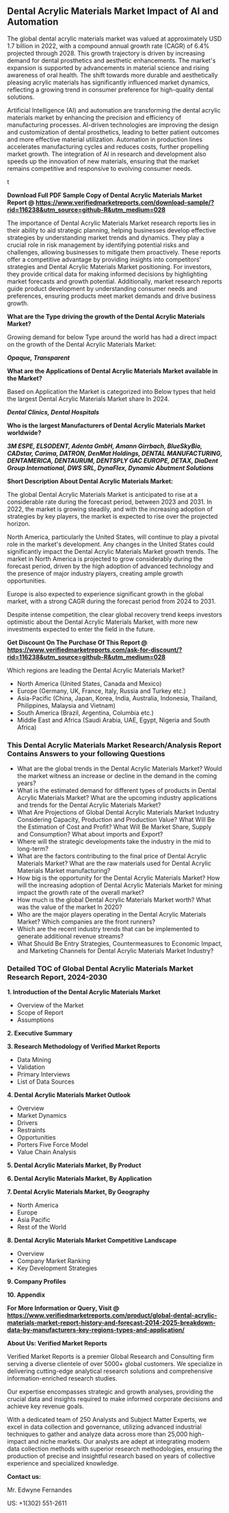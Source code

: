 <h2>Dental Acrylic Materials Market Impact of AI and Automation</h2><p>The global dental acrylic materials market was valued at approximately USD 1.7 billion in 2022, with a compound annual growth rate (CAGR) of 6.4% projected through 2028. This growth trajectory is driven by increasing demand for dental prosthetics and aesthetic enhancements. The market's expansion is supported by advancements in material science and rising awareness of oral health. The shift towards more durable and aesthetically pleasing acrylic materials has significantly influenced market dynamics, reflecting a growing trend in consumer preference for high-quality dental solutions.</p><p>Artificial Intelligence (AI) and automation are transforming the dental acrylic materials market by enhancing the precision and efficiency of manufacturing processes. AI-driven technologies are improving the design and customization of dental prosthetics, leading to better patient outcomes and more effective material utilization. Automation in production lines accelerates manufacturing cycles and reduces costs, further propelling market growth. The integration of AI in research and development also speeds up the innovation of new materials, ensuring that the market remains competitive and responsive to evolving consumer needs.</p>t</p><p id="" class=""><strong>Download Full PDF Sample Copy of Dental Acrylic Materials Market Report @ <a href="https://www.verifiedmarketreports.com/download-sample/?rid=116238&utm_source=github-R&utm_medium=028" target="_blank">https://www.verifiedmarketreports.com/download-sample/?rid=116238&utm_source=github-R&utm_medium=028</a></strong></p><p>The importance of&nbsp;Dental Acrylic Materials Market research reports lies in their ability to aid strategic planning, helping businesses develop effective strategies by understanding market trends and dynamics. They play a crucial role in risk management by identifying potential risks and challenges, allowing businesses to mitigate them proactively. These reports offer a competitive advantage by providing insights into competitors' strategies and Dental Acrylic Materials Market positioning. For investors, they provide critical data for making informed decisions by highlighting market forecasts and growth potential. Additionally, market research reports guide product development by understanding consumer needs and preferences, ensuring products meet market demands and drive business growth.</p><p><strong>What are the&nbsp;Type driving the growth of the Dental Acrylic Materials Market?</strong></p><p id="" class="">Growing demand for below Type around the world has had a direct impact on the growth of the Dental Acrylic Materials Market:</p><em><strong>Opaque, Transparent</strong></em></p><strong>What are the&nbsp;Applications&nbsp;of Dental Acrylic Materials Market available in the Market?</strong></p><p id="" class="">Based on Application the Market is categorized into Below types that held the largest Dental Acrylic Materials Market share In 2024.</p><em><strong>Dental Clinics, Dental Hospitals</strong></em></p><strong>Who is the largest Manufacturers of Dental Acrylic Materials Market worldwide?</strong></p><p><em><strong>3M ESPE, ELSODENT, Adenta GmbH, Amann Girrbach, BlueSkyBio, CADstar, Carima, DATRON, DenMat Holdings, DENTAL MANUFACTURING, DENTAMERICA, DENTAURUM, DENTSPLY GAC EUROPE, DETAX, DiaDent Group International, DWS SRL, DynaFlex, Dynamic Abutment Solutions</strong></em></p><p id="" class=""><strong>Short Description About Dental Acrylic Materials Market:</strong></p><p>The global Dental Acrylic Materials Market is anticipated to rise at a considerable rate during the forecast period, between 2023 and 2031. In 2022, the market is growing steadily, and with the increasing adoption of strategies by key players, the market is expected to rise over the projected horizon.</p><p>North America, particularly the United States, will continue to play a pivotal role in the market's development. Any changes in the United States could significantly impact the Dental Acrylic Materials Market growth trends. The market in North America is projected to grow considerably during the forecast period, driven by the high adoption of advanced technology and the presence of major industry players, creating ample growth opportunities.</p><p>Europe is also expected to experience significant growth in the global market, with a strong CAGR during the forecast period from 2024 to 2031.</p><p>Despite intense competition, the clear global recovery trend keeps investors optimistic about the Dental Acrylic Materials Market, with more new investments expected to enter the field in the future.</p><p id="" class=""><strong>Get Discount On The Purchase Of This Report @ <a href="https://www.verifiedmarketreports.com/ask-for-discount/?rid=116238&utm_source=github-R&utm_medium=028" target="_blank">https://www.verifiedmarketreports.com/ask-for-discount/?rid=116238&utm_source=github-R&utm_medium=028</a></strong></p>Which regions are leading the Dental Acrylic Materials Market?</p><ul><li>North America (United States, Canada and Mexico)</li><li>Europe (Germany, UK, France, Italy, Russia and Turkey etc.)</li><li>Asia-Pacific (China, Japan, Korea, India, Australia, Indonesia, Thailand, Philippines, Malaysia and Vietnam)</li><li>South America (Brazil, Argentina, Columbia etc.)</li><li>Middle East and Africa (Saudi Arabia, UAE, Egypt, Nigeria and South Africa)</li></ul><h3 id="" class="">This Dental Acrylic Materials Market Research/Analysis Report Contains Answers to your following Questions</h3><ul><li>What are the global trends in the Dental Acrylic Materials Market? Would the market witness an increase or decline in the demand in the coming years?</li><li>What is the estimated demand for different types of products in Dental Acrylic Materials Market? What are the upcoming industry applications and trends for the Dental Acrylic Materials Market?</li><li>What Are Projections of Global Dental Acrylic Materials Market Industry Considering Capacity, Production and Production Value? What Will Be the Estimation of Cost and Profit? What Will Be Market Share, Supply and Consumption? What about imports and Export?</li><li>Where will the strategic developments take the industry in the mid to long-term?</li><li>What are the factors contributing to the final price of Dental Acrylic Materials Market? What are the raw materials used for Dental Acrylic Materials Market manufacturing?</li><li>How big is the opportunity for the Dental Acrylic Materials Market? How will the increasing adoption of Dental Acrylic Materials Market for mining impact the growth rate of the overall market?</li><li>How much is the global Dental Acrylic Materials Market worth? What was the value of the market In 2020?</li><li>Who are the major players operating in the Dental Acrylic Materials Market? Which companies are the front runners?</li><li>Which are the recent industry trends that can be implemented to generate additional revenue streams?</li><li>What Should Be Entry Strategies, Countermeasures to Economic Impact, and Marketing Channels for Dental Acrylic Materials Market Industry?</li></ul><h3 id="" class="">Detailed TOC of Global Dental Acrylic Materials Market Research Report, 2024-2030</h3><p id="" class=""><strong>1. Introduction of the Dental Acrylic Materials Market</strong></p><ul><li>Overview of the Market</li><li>Scope of Report</li><li>Assumptions</li></ul><p id="" class=""><strong>2. Executive Summary</strong></p><p id="" class=""><strong>3. Research Methodology of Verified Market Reports</strong></p><ul><li>Data Mining</li><li>Validation</li><li>Primary Interviews</li><li>List of Data Sources</li></ul><p id="" class=""><strong>4. Dental Acrylic Materials Market Outlook</strong></p><ul><li>Overview</li><li>Market Dynamics</li><li>Drivers</li><li>Restraints</li><li>Opportunities</li><li>Porters Five Force Model</li><li>Value Chain Analysis</li></ul><p id="" class=""><strong>5. Dental Acrylic Materials Market, By Product</strong></p><p id="" class=""><strong>6. Dental Acrylic Materials Market, By Application</strong></p><p id="" class=""><strong>7. Dental Acrylic Materials Market, By Geography</strong></p><ul><li>North America</li><li>Europe</li><li>Asia Pacific</li><li>Rest of the World</li></ul><p id="" class=""><strong>8. Dental Acrylic Materials Market Competitive Landscape</strong></p><ul><li>Overview</li><li>Company Market Ranking</li><li>Key Development Strategies</li></ul><p id="" class=""><strong>9. Company Profiles</strong></p><p id="" class=""><strong>10. Appendix</strong></p><p id="" class=""><strong>For More Information or Query, Visit @ <a href="https://www.verifiedmarketreports.com/product/global-dental-acrylic-materials-market-report-history-and-forecast-2014-2025-breakdown-data-by-manufacturers-key-regions-types-and-application/" target="_blank">https://www.verifiedmarketreports.com/product/global-dental-acrylic-materials-market-report-history-and-forecast-2014-2025-breakdown-data-by-manufacturers-key-regions-types-and-application/</a></strong></p><p id="" class=""><strong>About Us: Verified Market Reports</strong></p><p id="" class="">Verified Market Reports is a premier Global Research and Consulting firm serving a diverse clientele of over 5000+ global customers. We specialize in delivering cutting-edge analytical research solutions and comprehensive information-enriched research studies.</p><p id="" class="">Our expertise encompasses strategic and growth analyses, providing the crucial data and insights required to make informed corporate decisions and achieve key revenue goals.</p><p id="" class="">With a dedicated team of 250 Analysts and Subject Matter Experts, we excel in data collection and governance, utilizing advanced industrial techniques to gather and analyze data across more than 25,000 high-impact and niche markets. Our analysts are adept at integrating modern data collection methods with superior research methodologies, ensuring the production of precise and insightful research based on years of collective experience and specialized knowledge.</p><p id="" class=""><strong>Contact us:</strong></p><p id="" class="">Mr. Edwyne Fernandes</p><p id="" class="">US: +1(302) 551-2611</p>